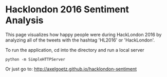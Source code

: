 # Hacklondon 2016 Sentiment Analysis
This page visualizes how happy people were during HackLondon 2016 by analyzing all of the tweets with the hashtag 'HL2016' or 'HackLondon'.

To run the application, cd into the directory and run a local server
```
python -m SimpleHTTPServer
```

Or just go to: 
http://axelgoetz.github.io/hacklondon-sentiment
